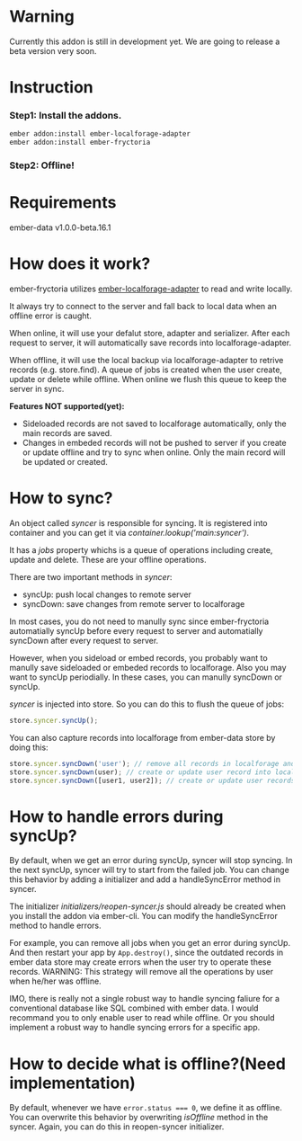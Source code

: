 # Warning
Currently this addon is still in development yet. We are going to release a
beta version very soon.

# Instruction
### Step1: Install the addons.
```bash
ember addon:install ember-localforage-adapter
ember addon:install ember-fryctoria
```
### Step2: Offline!

# Requirements
ember-data v1.0.0-beta.16.1

# How does it work?
ember-fryctoria utilizes [ember-localforage-adapter](https://github.com/genkgo/ember-localforage-adapter/) to read and write locally.

It always try to connect to the server and fall back to local data when an offline error is caught.

When online, it will use your defalut store, adapter and serializer. After each request to server, it will automatically save records into localforage-adapter.

When offline, it will use the local backup via localforage-adapter to retrive records (e.g. store.find). A queue of jobs is created when the user create, update or delete while offline. When online we flush this queue to keep the server in sync.

**Features NOT supported(yet):**
- Sideloaded records are not saved to localforage automatically, only the main
  records are saved.
- Changes in embeded records will not be pushed to server if you create or update offline
  and try to sync when online. Only the main record will be updated or created.


# How to sync?
An object called *syncer* is responsible for syncing. It is registered into
container and you can get it via *container.lookup('main:syncer')*.

It has a *jobs* property whichs is a queue of operations including create, update and delete. These are your offline operations.

There are two important methods in *syncer*:

- syncUp: push local changes to remote server
- syncDown: save changes from remote server to localforage

In most cases, you do not need to manully sync since ember-fryctoria automatially syncUp before every request to server and automatially syncDown after every request to server.

However, when you sideload or embed records, you probably want to manully save sideloaded or embeded records to localforage. Also you may want to syncUp periodially. In these cases, you can manully syncDown or syncUp.

*syncer* is injected into store. So you can do this to flush the queue of jobs:
```javascript
store.syncer.syncUp();
```
You can also capture records into localforage from ember-data store by doing this:
```javascript
store.syncer.syncDown('user'); // remove all records in localforage and save all current user records in localforage
store.syncer.syncDown(user); // create or update user record into localforage
store.syncer.syncDown([user1, user2]); // create or update user records into localforage
```

# How to handle errors during syncUp?
By default, when we get an error during syncUp, syncer will stop syncing. In the
next syncUp, syncer will try to start from the failed job. You can change this
behavior by adding a initializer and add a handleSyncError method in syncer.

The initializer *initializers/reopen-syncer.js* should already be created when you
install the addon via ember-cli. You can modify the handleSyncError method to
handle errors.

For example, you can remove all jobs when you get an error during syncUp. And
then restart your app by ```App.destroy()```,
since the outdated records in ember data store may create
errors when the user try to operate these records.
WARNING: This strategy will remove all the operations by user when he/her
was offline.

IMO, there is really not a single robust way to handle syncing faliure for
a conventional database like SQL combined with ember data. I would recommand you
to only enable user to read while offline. Or you should implement a robust way
to handle syncing errors for a specific app.

# How to decide what is offline?(Need implementation)
By default, whenever we have ```error.status === 0```, we define it as offline.
You can overwrite this behavior by overwriting *isOffline* method in the syncer.
Again, you can do this in reopen-syncer initializer.
